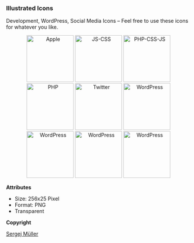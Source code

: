 ### Illustrated Icons

Development, WordPress, Social Media Icons – Feel free to use these icons for whatever you like.


<p align="center">
    <img width="128" height="128" src="https://raw.githubusercontent.com/sergejmueller/icons/master/icons/apple.png" alt="Apple" />
    <img width="128" height="128" src="https://raw.githubusercontent.com/sergejmueller/icons/master/icons/js-css.png" alt="JS-CSS" />
    <img width="128" height="128" src="https://raw.githubusercontent.com/sergejmueller/icons/master/icons/php-css-js.png" alt="PHP-CSS-JS" />
    <img width="128" height="128" src="https://raw.githubusercontent.com/sergejmueller/icons/master/icons/php.png" alt="PHP" />
    <img width="128" height="128" src="https://raw.githubusercontent.com/sergejmueller/icons/master/icons/twitter.png" alt="Twitter" />
    <img width="128" height="128" src="https://raw.githubusercontent.com/sergejmueller/icons/master/icons/wordpress1.png" alt="WordPress" />
    <img width="128" height="128" src="https://raw.githubusercontent.com/sergejmueller/icons/master/icons/wordpress2.png" alt="WordPress" />
    <img width="128" height="128" src="https://raw.githubusercontent.com/sergejmueller/icons/master/icons/wordpress3.png" alt="WordPress" />
    <img width="128" height="128" src="https://raw.githubusercontent.com/sergejmueller/icons/master/icons/wordpress4.png" alt="WordPress" />
</p>


**Attributes**

* Size: 256x25 Pixel
* Format: PNG
* Transparent


**Copyright**

[Sergej Müller](https://sergejmueller.github.io)
